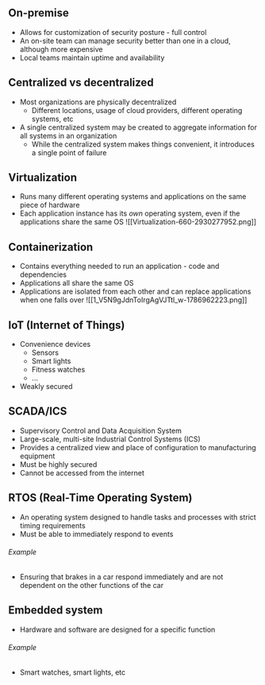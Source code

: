 ## On-premise
- Allows for customization of security posture - full control
- An on-site team can manage security better than one in a cloud, although more expensive
- Local teams maintain uptime and availability
## Centralized vs decentralized
- Most organizations are physically decentralized
	- Different locations, usage of cloud providers, different operating systems, etc
- A single centralized system may be created to aggregate information for all systems in an organization
	- While the centralized system makes things convenient, it introduces a single point of failure
## Virtualization
- Runs many different operating systems and applications on the same piece of hardware
- Each application instance has its *own* operating system, even if the applications share the same OS
![[Virtualization-660-2930277952.png]]
## Containerization
- Contains everything needed to run an application - code and dependencies
- Applications all share the same OS
- Applications are isolated from each other and can replace applications when one falls over
![[1_V5N9gJdnToIrgAgVJTtl_w-1786962223.png]]
## IoT (Internet of Things)
- Convenience devices
	- Sensors
	- Smart lights
	- Fitness watches
	- ...
- Weakly secured
## SCADA/ICS
- Supervisory Control and Data Acquisition System
- Large-scale, multi-site Industrial Control Systems (ICS)
- Provides a centralized view and place of configuration to manufacturing equipment
- Must be highly secured
- Cannot be accessed from the internet
## RTOS (Real-Time Operating System)
- An operating system designed to handle tasks and processes with strict timing requirements
- Must be able to immediately respond to events
###### Example
- Ensuring that brakes in a car respond immediately and are not dependent on the other functions of the car
## Embedded system
- Hardware and software are designed for a specific function
###### Example
- Smart watches, smart lights, etc